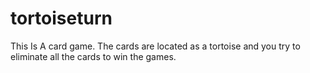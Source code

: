 # tortoiseturn
This Is A card game. The cards are located as a tortoise and you try to eliminate all the cards to win the games.
